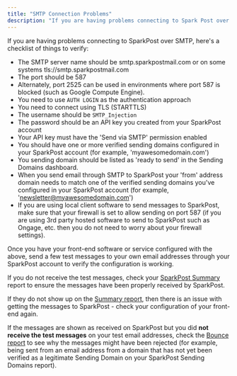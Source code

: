 ```yaml
---
title: "SMTP Connection Problems"
description: "If you are having problems connecting to Spark Post over SMTP here's a checklist of things to verify The SMTP server name should be smtp sparkpostmail com or on some systems tls smtp sparkpostmail com The port should be 587 Alternately port 2525 can be used in environments where port..."
---
```


If you are having problems connecting to SparkPost over SMTP, here's a checklist of things to verify:

* The SMTP server name should be smtp.sparkpostmail.com or on some systems tls://smtp.sparkpostmail.com
* The port should be 587
* Alternately, port 2525 can be used in environments where port 587 is blocked (such as Google Compute Engine).
* You need to use `AUTH LOGIN` as the authentication approach
* You need to connect using TLS (STARTTLS)
* The username should be `SMTP_Injection`
* The password should be an API key you created from your SparkPost account
* Your API key must have the 'Send via SMTP' permission enabled
* You should have one or more verified sending domains configured in your SparkPost account (for example, 'myawesomedomain.com')
* You sending domain should be listed as 'ready to send' in the Sending Domains dashboard.
* When you send email through SMTP to SparkPost your 'from' address domain needs to match one of the verified sending domains you've configured in your SparkPost account (for example, 'newsletter@myawesomedomain.com')
* If you are using local client software to send messages to SparkPost, make sure that your firewall is set to allow sending on port 587 (if you are using 3rd party hosted software to send to SparkPost such as Ongage, etc. then you do not need to worry about your firewall settings).

Once you have your front-end software or service configured with the above, send a few test messages to your own email addresses through your SparkPost account to verify the configuration is working.  

If you do not receive the test messages, check your [SparkPost Summary](https://app.sparkpost.com/reports/summary) report to ensure the messages have been properly received by SparkPost.

If they do not show up on the [Summary report](https://app.sparkpost.com/reports/summary), then there is an issue with getting the messages to SparkPost - check your configuration of your front-end again.  

If the messages are shown as received on SparkPost but you did **not receive the test messages** on your test email addresses, check the [Bounce report](https://app.sparkpost.com/reports/bounces) to see why the messages might have been rejected (for example, being sent from an email address from a domain that has not yet been verified as a legitimate Sending Domain on your SparkPost Sending Domains report).

